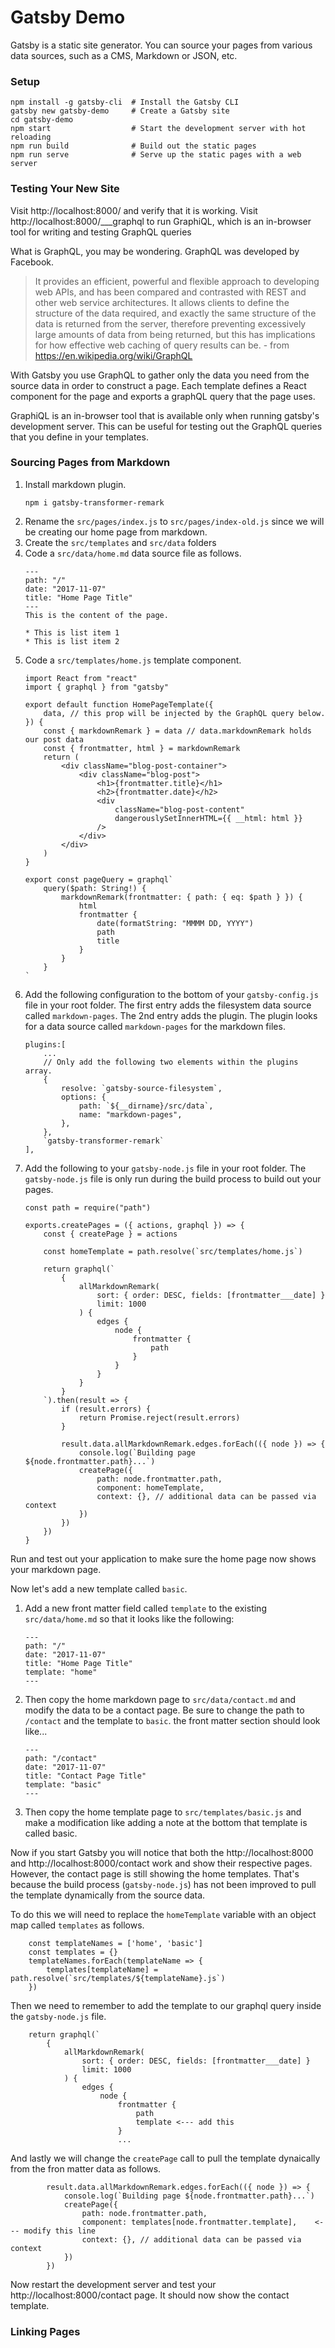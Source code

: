 # Gatsby Demo

Gatsby is a static site generator. You can source your pages from various data sources, such as a CMS, Markdown or JSON, etc.

### Setup

```
npm install -g gatsby-cli  # Install the Gatsby CLI
gatsby new gatsby-demo     # Create a Gatsby site
cd gatsby-demo
npm start                  # Start the development server with hot reloading
npm run build              # Build out the static pages
npm run serve              # Serve up the static pages with a web server
```

### Testing Your New Site

Visit http://localhost:8000/ and verify that it is working.
Visit http://localhost:8000/___graphql to run GraphiQL, which is an in-browser tool for writing and testing GraphQL queries

What is GraphQL, you may be wondering. GraphQL was developed by Facebook.

> It provides an efficient, powerful and flexible approach to developing web APIs, and has been compared and contrasted with REST and other web service architectures. It allows clients to define the structure of the data required, and exactly the same structure of the data is returned from the server, therefore preventing excessively large amounts of data from being returned, but this has implications for how effective web caching of query results can be. - from https://en.wikipedia.org/wiki/GraphQL

With Gatsby you use GraphQL to gather only the data you need from the source data in order to construct a page. Each template defines a React component for the page and exports a graphQL query that the page uses.

GraphiQL is an in-browser tool that is available only when running gatsby's development server. This can be useful for testing out the GraphQL queries that you define in your templates.

### Sourcing Pages from Markdown

1. Install markdown plugin.
    ```
    npm i gatsby-transformer-remark
    ```
1. Rename the `src/pages/index.js` to `src/pages/index-old.js` since we will be creating our home page from markdown.
1. Create the `src/templates` and `src/data` folders
1. Code a `src/data/home.md` data source file as follows.
    ```
    ---
    path: "/"
    date: "2017-11-07"
    title: "Home Page Title"
    ---
    This is the content of the page.

    * This is list item 1
    * This is list item 2
    ```
1. Code a `src/templates/home.js` template component.
    ```
    import React from "react"
    import { graphql } from "gatsby"

    export default function HomePageTemplate({
        data, // this prop will be injected by the GraphQL query below.
    }) {
        const { markdownRemark } = data // data.markdownRemark holds our post data
        const { frontmatter, html } = markdownRemark
        return (
            <div className="blog-post-container">
                <div className="blog-post">
                    <h1>{frontmatter.title}</h1>
                    <h2>{frontmatter.date}</h2>
                    <div
                        className="blog-post-content"
                        dangerouslySetInnerHTML={{ __html: html }}
                    />
                </div>
            </div>
        )
    }

    export const pageQuery = graphql`
        query($path: String!) {
            markdownRemark(frontmatter: { path: { eq: $path } }) {
                html
                frontmatter {
                    date(formatString: "MMMM DD, YYYY")
                    path
                    title
                }
            }
        }
    `
    ```
1. Add the following configuration to the bottom of your `gatsby-config.js` file in your root folder. The first entry adds the filesystem data source called `markdown-pages`. The 2nd entry adds the plugin. The plugin looks for a data source called `markdown-pages` for the markdown files.
    ```
    plugins:[
        ...
        // Only add the following two elements within the plugins array.
        {
            resolve: `gatsby-source-filesystem`,
            options: {
                path: `${__dirname}/src/data`,
                name: "markdown-pages",
            },
        },
        `gatsby-transformer-remark`
    ],
    ```
1. Add the following to your `gatsby-node.js` file in your root folder. The `gatsby-node.js` file is only run during the build process to build out your pages.
    ```
    const path = require("path")

    exports.createPages = ({ actions, graphql }) => {
        const { createPage } = actions

        const homeTemplate = path.resolve(`src/templates/home.js`)

        return graphql(`
            {
                allMarkdownRemark(
                    sort: { order: DESC, fields: [frontmatter___date] }
                    limit: 1000
                ) {
                    edges {
                        node {
                            frontmatter {
                                path
                            }
                        }
                    }
                }
            }
        `).then(result => {
            if (result.errors) {
                return Promise.reject(result.errors)
            }

            result.data.allMarkdownRemark.edges.forEach(({ node }) => {
                console.log(`Building page ${node.frontmatter.path}...`)
                createPage({
                    path: node.frontmatter.path,
                    component: homeTemplate,
                    context: {}, // additional data can be passed via context
                })
            })
        })
    }

    ```
    
Run and test out your application to make sure the home page now shows your markdown page.

Now let's add a new template called `basic`.
    
1. Add a new front matter field called `template` to the existing `src/data/home.md` so that it looks like the following:
    ```
    ---
    path: "/"
    date: "2017-11-07"
    title: "Home Page Title"
    template: "home"
    ---
    ```
1. Then copy the home markdown page to `src/data/contact.md` and modify the data to be a contact page. Be sure to change the path to `/contact` and the template to `basic`. the front matter section should look like...
    ```
    ---
    path: "/contact"
    date: "2017-11-07"
    title: "Contact Page Title"
    template: "basic"
    ---
    ```
1. Then copy the home template page to `src/templates/basic.js` and make a modification like adding a note at the bottom that template is called basic.

Now if you start Gatsby you will notice that both the http://localhost:8000 and http://localhost:8000/contact work and show their respective pages. However, the contact page is still showing the home templates. That's because the build process (`gatsby-node.js`) has not been improved to pull the template dynamically from the source data.

To do this we will need to replace the `homeTemplate` variable with an object map called `templates` as follows.
```
    const templateNames = ['home', 'basic']
    const templates = {}
    templateNames.forEach(templateName => {
        templates[templateName] = path.resolve(`src/templates/${templateName}.js`)
    })
```

Then we need to remember to add the template to our graphql query inside the `gatsby-node.js` file.
```
    return graphql(`
        {
            allMarkdownRemark(
                sort: { order: DESC, fields: [frontmatter___date] }
                limit: 1000
            ) {
                edges {
                    node {
                        frontmatter {
                            path
                            template <--- add this
                        }
                        ...
```

And lastly we will change the `createPage` call to pull the template dynaically from the fron matter data as follows.
```
        result.data.allMarkdownRemark.edges.forEach(({ node }) => {
            console.log(`Building page ${node.frontmatter.path}...`)
            createPage({
                path: node.frontmatter.path,
                component: templates[node.frontmatter.template],    <--- modify this line
                context: {}, // additional data can be passed via context
            })
        })
```

Now restart the development server and test your http://localhost:8000/contact page. It should now show the contact template.

### Linking Pages

